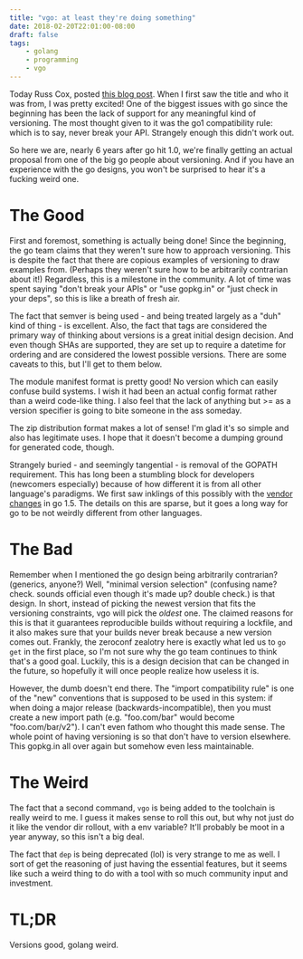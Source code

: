```yaml
---
title: "vgo: at least they're doing something"
date: 2018-02-20T22:01:00-08:00
draft: false
tags:
    - golang
    - programming
    - vgo
---
```


Today Russ Cox, posted [this blog post](https://research.swtch.com/vgo-intro). When I first saw the title and who it was from, I was pretty excited! One of the biggest issues with go since the beginning has been the lack of support for any meaningful kind of versioning. The most thought given to it was the go1 compatibility rule: which is to say, never break your API. Strangely enough this didn't work out.

So here we are, nearly 6 years after go hit 1.0, we're finally getting an actual proposal from one of the big go people about versioning. And if you have an experience with the go designs, you won't be surprised to hear it's a fucking weird one.

# The Good
First and foremost, something is actually being done! Since the beginning, the go team claims that they weren't sure how to approach versioning. This is despite the fact that there are copious examples of versioning to draw examples from. (Perhaps they weren't sure how to be arbitrarily contrarian about it!) Regardless, this is a milestone in the community. A lot of time was spent saying "don't break your APIs" or "use gopkg.in" or "just check in your deps", so this is like a breath of fresh air.

The fact that semver is being used - and being treated largely as a "duh" kind of thing - is excellent. Also, the fact that tags are considered the primary way of thinking about versions is a great initial design decision. And even though SHAs are supported, they are set up to require a datetime for ordering and are considered the lowest possible versions. There are some caveats to this, but I'll get to them below.

The module manifest format is pretty good! No version which can easily confuse build systems. I wish it had been an actual config format rather than a weird code-like thing. I also feel that the lack of anything but >= as a version specifier is going to bite someone in the ass someday.

The zip distribution format makes a lot of sense! I'm glad it's so simple and also has legitimate uses. I hope that it doesn't become a dumping ground for generated code, though.

Strangely buried - and seemingly tangential - is removal of the GOPATH requirement. This has long been a stumbling block for developers (newcomers especially) because of how different it is from all other language's paradigms. We first saw inklings of this possibly with the [vendor changes](https://blog.golang.org/go1.5) in go 1.5. The details on this are sparse, but it goes a long way for go to be not weirdly different from other languages.

# The Bad
Remember when I mentioned the go design being arbitrarily contrarian? (generics, anyone?) Well, "minimal version selection" (confusing name? check. sounds official even though it's made up? double check.) is that design. In short, instead of picking the newest version that fits the versioning constraints, vgo will pick the _oldest_ one. The claimed reasons for this is that it guarantees reproducible builds without requiring a lockfile, and it also makes sure that your builds never break because a new version comes out. Frankly, the zeroconf zealotry here is exactly what led us to `go get` in the first place, so I'm not sure why the go team continues to think that's a good goal. Luckily, this is a design decision that can be changed in the future, so hopefully it will once people realize how useless it is.

However, the dumb doesn't end there. The "import compatibility rule" is one of the "new" conventions that is supposed to be used in this system: if when doing a major release (backwards-incompatible), then you must create a new import path (e.g. "foo.com/bar" would become "foo.com/bar/v2"). I can't even fathom who thought this made sense. The whole point of having versioning is so that don't have to version elsewhere. This gopkg.in all over again but somehow even less maintainable.

# The Weird
The fact that a second command, `vgo` is being added to the toolchain is really weird to me. I guess it makes sense to roll this out, but why not just do it like the vendor dir rollout, with a env variable? It'll probably be moot in a year anyway, so this isn't a big deal.

The fact that `dep` is being deprecated (lol) is very strange to me as well. I sort of get the reasoning of just having the essential features, but it seems like such a weird thing to do with a tool with so much community input and investment.

# TL;DR
Versions good, golang weird.
